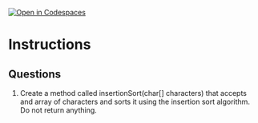 [![Open in Codespaces](https://classroom.github.com/assets/launch-codespace-2972f46106e565e64193e422d61a12cf1da4916b45550586e14ef0a7c637dd04.svg)](https://classroom.github.com/open-in-codespaces?assignment_repo_id=18967383)
# Instructions  

  ## Questions
1. Create a method called insertionSort(char[] characters) that accepts and array of characters and sorts it using the insertion sort algorithm. Do not return anything.
